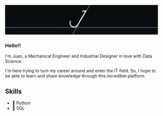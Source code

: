<img src="https://github.com/wanaguirre/wanaguirre/blob/main/1_gif.gif">

### Hello!!

I'm Juan, a Mechanical Engineer and Industrial Designer in love with Data Science. 

I'm here trying to turn my career around and enter the IT field. So, I hope to be able to learn and share knowledge through this incredible platform.

## Skills
* 🐍 Python
* 🐘 SQL 
